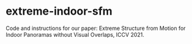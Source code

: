 # extreme-indoor-sfm
Code and instructions for our paper: Extreme Structure from Motion for Indoor Panoramas without Visual Overlaps, ICCV 2021.
